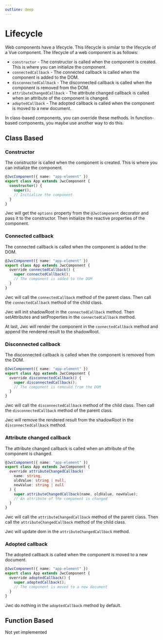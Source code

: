 ```yaml
---
outline: deep
---
```


# Lifecycle

Web components have a lifecycle. This lifecycle is similar to the lifecycle of a Vue component. The lifecycle of a web component is as follows:

- `constructor` - The constructor is called when the component is created. This is where you can initialize the component.
- `connectedCallback` - The connected callback is called when the component is added to the DOM.
- `disconnectedCallback` - The disconnected callback is called when the component is removed from the DOM.
- `attributeChangedCallback` - The attribute changed callback is called when an attribute of the component is changed.
- `adoptedCallback` - The adopted callback is called when the component is moved to a new document.

In class-based components, you can override these methods. In function-based components, you maybe use another way to do this.

## Class Based

### Constructor

The constructor is called when the component is created. This is where you can initialize the component.

```ts
@JwcComponent({ name: "app-element" })
export class App extends JwcComponent {
  constructor() {
    super();
    // Initialize the component
  }
}
```

Jwc will get the `options` property from the `@JwcComponent` decorator and pass it to the constructor. Then initialize the reactive properties of the component.

### Connected callback

The connected callback is called when the component is added to the DOM.

```ts
@JwcComponent({ name: "app-element" })
export class App extends JwcComponent {
  override connectedCallback() {
    super.connectedCallback();
    // The component is added to the DOM
  }
}
```

Jwc will call the `connectedCallback` method of the parent class. Then call the `connectedCallback` method of the child class.

Jwc will init shadowRoot in the `connectedCallback` method. Then setAttributes and setProperties in the `connectedCallback` method.

At last, Jwc will render the component in the `connectedCallback` method and append the rendered result to the shadowRoot.

### Disconnected callback

The disconnected callback is called when the component is removed from the DOM.

```ts
@JwcComponent({ name: "app-element" })
export class App extends JwcComponent {
  override disconnectedCallback() {
    super.disconnectedCallback();
    // The component is removed from the DOM
  }
}
```

Jwc will call the `disconnectedCallback` method of the child class. Then call the `disconnectedCallback` method of the parent class.

Jwc will remove the rendered result from the shadowRoot in the `disconnectedCallback` method.

### Attribute changed callback

The attribute changed callback is called when an attribute of the component is changed.

```ts
@JwcComponent({ name: "app-element" })
export class App extends JwcComponent {
  override attributeChangedCallback(
    name: string,
    oldValue: string | null,
    newValue: string | null
  ) {
    super.attributeChangedCallback(name, oldValue, newValue);
    // An attribute of the component is changed
  }
}
```

Jwc will call the `attributeChangedCallback` method of the parent class. Then call the `attributeChangedCallback` method of the child class.

Jwc will update dom in the `attributeChangedCallback` method.

### Adopted callback

The adopted callback is called when the component is moved to a new document.

```ts
@JwcComponent({ name: "app-element" })
export class App extends JwcComponent {
  override adoptedCallback() {
    super.adoptedCallback();
    // The component is moved to a new document
  }
}
```

Jwc do nothing in the `adoptedCallback` method by default.

## Function Based <Badge text="Not yet implemented" type="danger"/>

Not yet implemented